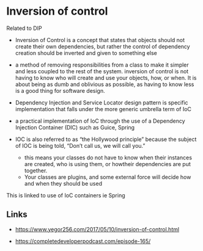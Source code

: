 # Inversion of control

Related to DIP

- Inversion of Control is a concept that states that objects should not create their own dependencies, but rather the control of dependency creation should be inverted and given to something else

- a method of removing responsibilities from a class to make it simpler and less coupled to the rest of the system. inversion of control is not having to know who will create and use your objects, how, or when. It is about being as dumb and oblivious as possible, as having to know less is a good thing for software design.

- Dependency Injection and Service Locator design pattern is specific implementation that falls under the more generic umbrella term of IoC

- a practical implementation of IoC through the use of a Dependency Injection Container (DIC) such as Guice, Spring

- IOC is also referred to as “the Hollywood principle” because the subject of IOC is being told, “Don’t call us, we will call you.”
  - this means your classes do not have to know when their instances are created, who is using them, or howtheir dependencies are put together.
  - Your classes are plugins, and some external force will decide how and when they should be used

This is linked to use of IoC containers ie Spring

## Links

- https://www.yegor256.com/2017/05/10/inversion-of-control.html

- https://completedeveloperpodcast.com/episode-165/
